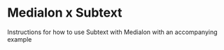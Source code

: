 # Medialon x Subtext
Instructions for how to use Subtext with Medialon with an accompanying example
